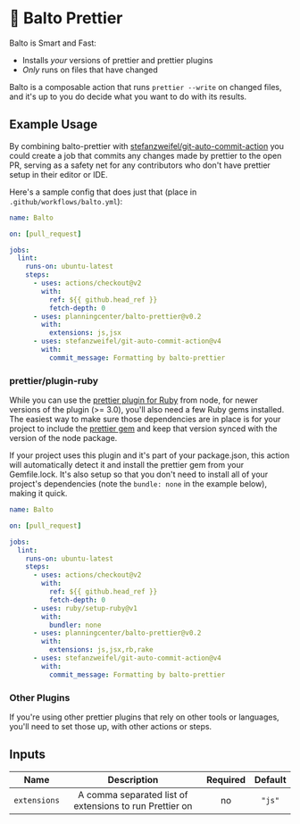 # 🐺 Balto Prettier

Balto is Smart and Fast:

* Installs _your_ versions of prettier and prettier plugins
* _Only_ runs on files that have changed

Balto is a composable action that runs `prettier --write` on changed files, and it's up to you do decide what you want to do with its results.

## Example Usage

By combining balto-prettier with [stefanzweifel/git-auto-commit-action](https://github.com/stefanzweifel/git-auto-commit-action) you could create a job that commits any changes made by prettier to the open PR, serving as a safety net for any contributors who don't have prettier setup in their editor or IDE.

Here's a sample config that does just that (place in `.github/workflows/balto.yml`):

```yaml
name: Balto

on: [pull_request]

jobs:
  lint:
    runs-on: ubuntu-latest
    steps:
      - uses: actions/checkout@v2
        with:
          ref: ${{ github.head_ref }}
          fetch-depth: 0
      - uses: planningcenter/balto-prettier@v0.2
        with:
          extensions: js,jsx
      - uses: stefanzweifel/git-auto-commit-action@v4
        with:
          commit_message: Formatting by balto-prettier
```

### prettier/plugin-ruby

While you can use the [prettier plugin for Ruby](https://github.com/prettier/plugin-ruby) from node, for newer versions of the plugin (>= 3.0), you'll also need a few Ruby gems installed. The easiest way to make sure those dependencies are in place is for your project to include the [prettier gem](https://rubygems.org/gems/prettier) and keep that version synced with the version of the node package.

If your project uses this plugin and it's part of your package.json, this action will automatically detect it and install the prettier gem from your Gemfile.lock. It's also setup so that you don't need to install all of your project's dependencies (note the `bundle: none` in the example below), making it quick.

```yaml
name: Balto

on: [pull_request]

jobs:
  lint:
    runs-on: ubuntu-latest
    steps:
      - uses: actions/checkout@v2
        with:
          ref: ${{ github.head_ref }}
          fetch-depth: 0
      - uses: ruby/setup-ruby@v1
        with:
          bundler: none
      - uses: planningcenter/balto-prettier@v0.2
        with:
          extensions: js,jsx,rb,rake
      - uses: stefanzweifel/git-auto-commit-action@v4
        with:
          commit_message: Formatting by balto-prettier
```

### Other Plugins

If you're using other prettier plugins that rely on other tools or languages, you'll need to set those up, with other actions or steps.

## Inputs

| Name | Description | Required | Default |
|:-:|:-:|:-:|:-:|
| `extensions` | A comma separated list of extensions to run Prettier on | no | `"js"` |
